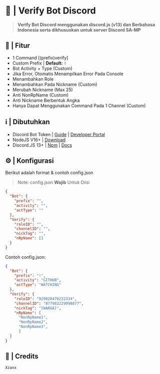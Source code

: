 # 📝 | Verify Bot Discord
> **Verify Bot Discord menggunakan discord.js (v13) dan Berbahasa Indonesia serta dikhususkan untuk server Discord SA-MP**
## 🚀 | Fitur
- 1 Command [(prefix)verify]
- Custom Prefix |  **Default:** ```!```
- Bot Activity + Type (Custom)
- Jika Error, Otomatis Menampilkan Error Pada Console
- Menambahkan Role
- Menambahkan Pada Nickname (Custom)
- Merubah Nickname (Max 25)
- Anti NonRpName (Custom)
- Anti Nickname Berbentuk Angka
- Hanya Dapat Menggunakan Command Pada 1 Channel (Custom)
## ℹ️ | Dibutuhkan
- Discord Bot Token | [Guide](https://discordjs.guide/preparations/setting-up-a-bot-application.html#creating-your-bot) | [Developer Portal](https://discord.com/developers/applications)
- NodeJS V16+ | [Download](https://nodejs.org/en/download/)
- Discord.JS 13+ | [Npm](https://www.npmjs.com/package/discord.js?source=post_page-----7b5fe27cb6fa----------------------) | [Docs](https://discord.js.org/#/)
## ⚙️ | Konfigurasi
Berikut adalah format & contoh config.json
> Note: config.json **Wajib** Untuk Diisi
```json
{
  "Bot": {
    "prefix": "",
    "activity": "",
    "actType": ""
  },
  "Verify": {
    "roleID": "",
    "channelID": "",
    "nickTag": "", 
    "nRpName": []
  }
}
```
Contoh config.json:
```json
{
  "Bot": {
    "prefix": "!",
    "activity": "GITHUB",
    "actType": "WATCHING"
  },
  "Verify": {
    "roleID": "929828476222334",
    "channelID": "877982229998877",
    "nickTag": "[WARGA]",
    "nRpName": [
      "NonRpName1",
      "NonRpName2",
      "NonRpName3",
      ]
  }
}
```
## 👑 | Credits
```Xzanx```
